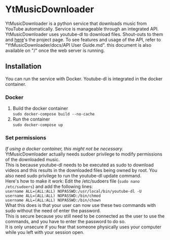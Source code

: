 # YtMusicDownloader
YtMusicDownloader is a python service that downloads music from YouTube automatically. Service is manageable through an integrated API.  
YtMusicDownloader uses youtube-dl to download files. Shout-outs to them and [here](https://github.com/ytdl-org/youtube-dl)'s the project page.
To see features and usage of the API, refer to "YtMusicDownloader/docs/API User Guide.md". this document is also available on "/" once the web server is running. 
## Installation
You can run the service with Docker. Youtube-dl is integrated in the docker container.
### Docker
1. Build the docker container  
`sudo docker-compose build --no-cache`
2. Run the container  
`sudo docker-compose up`
### Set permissions
*If using a docker container, this might not be necessary.*  
YtMusicDownloader actually needs sudoer privilege to modify permissions of the downloaded music.  
This is because youtube-dl needs to be executed as sudo to download videos and this results in the downloaded files being owned by root.
You also need sudo privilege to run the youtube-dl update command.  
Here's how to make it work:
Edit the /etc/sudoers file (`sudo nano /etc/sudoers`) and add the following lines:  
`username ALL=(ALL:ALL) NOPASSWD:/usr/local/bin/youtube-dl -U`  
`username ALL=(ALL:ALL) NOPASSWD:/bin/chmod`  
`username ALL=(ALL:ALL) NOPASSWD:/bin/chown`  
What this does is that your user can now use these two commands with sudo without the need of enter the password.  
This is secure because you still need to be connected as the user to use the commands, and you have to enter the password to do so.  
It is only unsecure if you fear that someone physically uses your computer while you left with your session open.   
